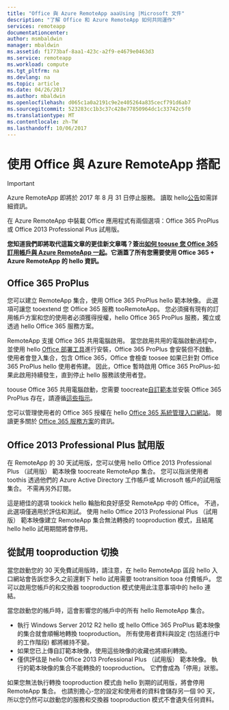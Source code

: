 ```yaml
---
title: "Office 與 Azure RemoteApp aaaUsing |Microsoft 文件"
description: "了解 Office 和 Azure RemoteApp 如何共同運作"
services: remoteapp
documentationcenter: 
author: msmbaldwin
manager: mbaldwin
ms.assetid: f1773baf-8aa1-423c-a2f9-e4679e0463d3
ms.service: remoteapp
ms.workload: compute
ms.tgt_pltfrm: na
ms.devlang: na
ms.topic: article
ms.date: 04/26/2017
ms.author: mbaldwin
ms.openlocfilehash: d065c1a0a2191c9e2e405264a835cecf791d6ab7
ms.sourcegitcommit: 523283cc1b3c37c428e77850964dc1c33742c5f0
ms.translationtype: MT
ms.contentlocale: zh-TW
ms.lasthandoff: 10/06/2017
---
```

# <a name="using-office-with-azure-remoteapp"></a>使用 Office 與 Azure RemoteApp 搭配
> [!IMPORTANT]
> Azure RemoteApp 即將於 2017 年 8 月 31 日停止服務。 讀取 hello[公告](https://go.microsoft.com/fwlink/?linkid=821148)如需詳細資訊。
> 
> 

在 Azure RemoteApp 中裝載 Office 應用程式有兩個選項：Office 365 ProPlus 或 Office 2013 Professional Plus 試用版。

**您知道我們即將取代這篇文章的更佳新文章嗎？簽出[如何 toouse 您 Office 365 訂用帳戶與 Azure RemoteApp 一起](remoteapp-officesubscription.md)。它涵蓋了所有您需要使用 Office 365 + Azure RemoteApp 的 hello 資訊。**

## <a name="office-365-proplus"></a>Office 365 ProPlus
您可以建立 RemoteApp 集合，使用 Office 365 ProPlus hello 範本映像。 此選項可讓您 tooextend 您 Office 365 服務 tooRemoteApp。 您必須擁有現有的訂用帳戶方案和您的使用者必須獲得授權，hello Office 365 ProPlus 服務，獨立或透過 hello Office 365 服務方案。

RemoteApp 支援 Office 365 共用電腦啟用。 當您啟用共用的電腦啟動過程中，並使用 hello [Office 部署工具](http://www.microsoft.com/download/details.aspx?id=36778)進行安裝，Office 365 ProPlus 會安裝但不啟動。 使用者會登入集合，包含 Office 365，Office 會檢查 toosee 如果已針對 Office 365 ProPlus hello 使用者佈建。 因此，Office 暫時啟用 Office 365 ProPlus-如果此啟用持續發生，直到停止 hello 服務該使用者登。

toouse Office 365 共用電腦啟動，您需要 toocreate[自訂範本](remoteapp-create-custom-image.md)並安裝 Office 365 ProPlus 存在，請遵循[這些指示](https://technet.microsoft.com/library/dn782858.aspx)。

您可以管理使用者的 Office 365 授權在 hello [Office 365 系統管理入口網站](https://portal.office365.com/)。 閱讀更多關於 [Office 365 服務方案](http://technet.microsoft.com/library/office-365-plan-options.aspx)的資訊。  

## <a name="office-2013-professional-plus-trial"></a>Office 2013 Professional Plus 試用版
在 RemoteApp 的 30 天試用版，您可以使用 hello Office 2013 Professional Plus （試用版） 範本映像 toocreate RemoteApp 集合。 您可以指派使用者 toothis 透過他們的 Azure Active Directory 工作帳戶或 Microsoft 帳戶的試用版集合。 不需再另外訂閱。

這是絕佳的選項 tookick hello 輪胎和良好感受 RemoteApp 中的 Office。 不過，此選項僅適用於評估和測試。 使用 hello Office 2013 Professional Plus （試用版） 範本映像建立 RemoteApp 集合無法轉換的 tooproduction 模式，且結尾 hello hello 試用期間將會停用。

## <a name="switching-from-trial-tooproduction"></a>從試用 tooproduction 切換
當您啟動您的 30 天免費試用版時，請注意，在 hello RemoteApp 區段 hello 入口網站會告訴您多久之前還剩下 hello 試用需要 tootransition tooa 付費帳戶。 您可以啟用您帳戶的和交換器 tooproduction 模式使用此注意事項中的 hello 連結。

當您啟動您的帳戶時，這會影響您的帳戶中的所有 hello RemoteApp 集合。

* 執行 Windows Server 2012 R2 hello 或 hello Office 365 ProPlus 範本映像的集合就會順暢地轉換 tooproduction。 所有使用者資料與設定 (包括進行中的工作階段) 都將維持不變。
* 如果您已上傳自訂範本映像，使用這些映像的收藏也將順利轉換。
* 僅供評估是 hello Office 2013 Professional Plus （試用版） 範本映像。 執行的範本映像的集合不能轉換的 tooproduction。 它們會成為「停用」狀態。

如果您無法執行轉換 tooproduction 模式由 hello 到期的試用版，將會停用 RemoteApp 集合。 也請別擔心-您的設定和使用者的資料會儲存另一個 90 天，所以您仍然可以啟動您的服務和交換器 tooproduction 模式不會遺失任何資料。

